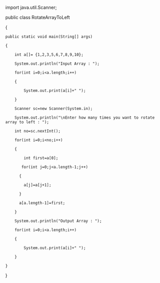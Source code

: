 import java.util.Scanner;

public class RotateArrayToLeft

{

	public static void main(String[] args)

	{

		int a[]= {1,2,3,5,6,7,8,9,10};

		System.out.println("Input Array : ");

		for(int i=0;i<a.length;i++)

		{

			System.out.print(a[i]+" ");

		}

		Scanner sc=new Scanner(System.in);

		System.out.println("\nEnter how many times you want to rotate array to left : ");

		int no=sc.nextInt();

		for(int i=0;i<no;i++)

		{

		    int first=a[0];

		   for(int j=0;j<a.length-1;j++)

		  {

			a[j]=a[j+1];

		  }

		  a[a.length-1]=first;

		}

		System.out.println("Output Array : ");

		for(int i=0;i<a.length;i++)

		{

			System.out.print(a[i]+" ");

		}

	}

}
